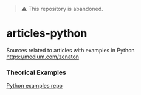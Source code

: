 > ⚠️ This repository is abandoned.

# articles-python
 Sources related to articles with examples in Python https://medium.com/zenaton
 
### Theorical Examples
[Python examples repo](https://github.com/zenaton/examples-python)

